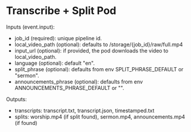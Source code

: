 # Transcribe + Split Pod

Inputs (event.input):
- job_id (required): unique pipeline id.
- local_video_path (optional): defaults to /storage/{job_id}/raw/full.mp4
- input_url (optional): if provided, the pod downloads the video to local_video_path.
- language (optional): default "en".
- split_phrase (optional): defaults from env SPLIT_PHRASE_DEFAULT or "sermon".
- announcements_phrase (optional): defaults from env ANNOUNCEMENTS_PHRASE_DEFAULT or "".

Outputs:
- transcripts: transcript.txt, transcript.json, timestamped.txt
- splits: worship.mp4 (if split found), sermon.mp4, announcements.mp4 (if found)
